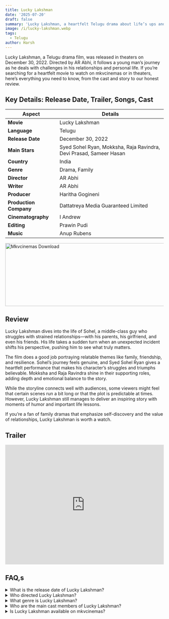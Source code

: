 ```yaml
---
title: Lucky Lakshman
date: '2025-07-20'
draft: false
summary: 'Lucky Lakshman, a heartfelt Telugu drama about life’s ups and downs, featuring a talented cast and an inspiring storyline.'
image: /i/lucky-lakshman.webp
tags:
  - Telugu
author: Harsh
---
```


Lucky Lakshman, a Telugu drama film, was released in theaters on December 30, 2022. Directed by AR Abhi, it follows a young man’s journey as he deals with challenges in his relationships and personal life. If you’re searching for a heartfelt movie to watch on mkvcinemas or in theaters, here’s everything you need to know, from the cast and story to our honest review.

## Key Details: Release Date, Trailer, Songs, Cast

| Aspect                 | Details                                                            |
| ---------------------- | ------------------------------------------------------------------ |
| **Movie**              | Lucky Lakshman                                                     |
| **Language**           | Telugu                                                             |
| **Release Date**       | December 30, 2022                                                  |
| **Main Stars**         | Syed Sohel Ryan, Mokksha, Raja Ravindra, Devi Prasad, Sameer Hasan |
| **Country**            | India                                                              |
| **Genre**              | Drama, Family                                                      |
| **Director**           | AR Abhi                                                            |
| **Writer**             | AR Abhi                                                            |
| **Producer**           | Haritha Gogineni                                                   |
| **Production Company** | Dattatreya Media Guaranteed Limited                                |
| **Cinematography**     | I Andrew                                                           |
| **Editing**            | Prawin Pudi                                                        |
| **Music**              | Anup Rubens                                                        |

<a href="https://mkvcinemas.buzz/bookmarks-list">
  <img src="/mkvcinemas-btn.webp" alt="Mkvcinemas Download" width="600" height="200" loading="lazy">
</a>

## Review

Lucky Lakshman dives into the life of Sohel, a middle-class guy who struggles with strained relationships—with his parents, his girlfriend, and even his friends. His life takes a sudden turn when an unexpected incident shifts his perspective, pushing him to see what truly matters.

The film does a good job portraying relatable themes like family, friendship, and resilience. Sohel’s journey feels genuine, and Syed Sohel Ryan gives a heartfelt performance that makes his character’s struggles and triumphs believable. Mokksha and Raja Ravindra shine in their supporting roles, adding depth and emotional balance to the story.

While the storyline connects well with audiences, some viewers might feel that certain scenes run a bit long or that the plot is predictable at times. However, Lucky Lakshman still manages to deliver an inspiring story with moments of humor and important life lessons.

If you’re a fan of family dramas that emphasize self-discovery and the value of relationships, Lucky Lakshman is worth a watch.

## Trailer

<iframe width="100%" height="380" src="https://www.youtube.com/embed/9bqEIDNtPLM" title={title} frameborder="0" allow="accelerometer; autoplay; clipboard-write; encrypted-media; gyroscope; picture-in-picture; web-share" referrerpolicy="strict-origin-when-cross-origin" allowfullscreen loading="lazy"></iframe>

## FAQ,s

<details>
  <summary>What is the release date of Lucky Lakshman?</summary>
  <p>The movie was released in theaters on December 30, 2022.</p>
</details>

<details>
  <summary>Who directed Lucky Lakshman?</summary>
  <p>The film was directed by AR Abhi.</p>
</details>

<details>
  <summary>What genre is Lucky Lakshman?</summary>
  <p>It’s a drama with family-oriented themes.</p>
</details>

<details>
  <summary>Who are the main cast members of Lucky Lakshman?</summary>
  <p>The film stars Syed Sohel Ryan, Mokksha, and Raja Ravindra.</p>
</details>

<details>
  <summary>Is Lucky Lakshman available on mkvcinemas?</summary>
  <p>Availability can vary; check mkvcinemas for the latest streaming options.</p>
</details>
